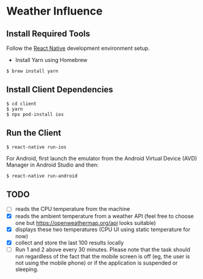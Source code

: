 # Weather Influence

## Install Required Tools

Follow the [React Native](https://reactnative.dev/docs/environment-setup) development environment setup.

- Install Yarn using Homebrew

```
$ brew install yarn
```

## Install Client Dependencies

```
$ cd client
$ yarn
$ npx pod-install ios
```

## Run the Client

```
$ react-native run-ios
```

For Android, first launch the emulator from the Android Virtual Device (AVD) Manager in Android Studio and then:

```
$ react-native run-android
```

## TODO

- [ ] reads the CPU temperature from the machine
- [x] reads the ambient temperature from a weather API (feel free to choose one but https://openweathermap.org/api looks suitable)
- [x] displays these two temperatures (CPU UI using static temperature for now)
- [x] collect and store the last 100 results locally
- [ ] Run 1 and 2 above every 30 minutes. Please note that the task should run regardless of
      the fact that the mobile screen is off (eg, the user is not using the mobile phone) or if the application is suspended or sleeping.
